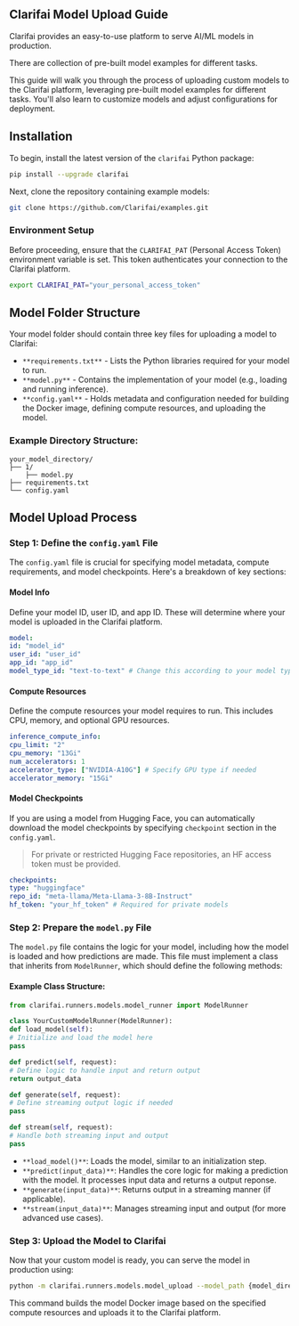 ## Clarifai Model Upload Guide

Clarifai provides an easy-to-use platform to serve AI/ML models in production.

There are collection of pre-built model examples for different tasks.

This guide will walk you through the process of uploading custom models to the Clarifai platform, leveraging pre-built model examples for different tasks. You'll also learn to customize models and adjust configurations for deployment.

## Installation

To begin, install the latest version of the `clarifai` Python package:

```bash
pip install --upgrade clarifai
```

Next, clone the repository containing example models:

```bash
git clone https://github.com/Clarifai/examples.git
```

### Environment Setup

Before proceeding, ensure that the `CLARIFAI_PAT` (Personal Access Token) environment variable is set. This token authenticates your connection to the Clarifai platform.

```bash
export CLARIFAI_PAT="your_personal_access_token"
```

## Model Folder Structure

Your model folder should contain three key files for uploading a model to Clarifai:

* `**requirements.txt**` - Lists the Python libraries required for your model to run.
* `**model.py**` - Contains the implementation of your model (e.g., loading and running inference).
* `**config.yaml**` - Holds metadata and configuration needed for building the Docker image, defining compute resources, and uploading the model.

### Example Directory Structure:

```plaintext
your_model_directory/
├── 1/
    ├── model.py
├── requirements.txt
└── config.yaml
```

## Model Upload Process

### Step 1: Define the `config.yaml` File

The `config.yaml` file is crucial for specifying model metadata, compute requirements, and model checkpoints. Here's a breakdown of key sections:

#### Model Info

Define your model ID, user ID, and app ID. These will determine where your model is uploaded in the Clarifai platform.

```yaml
model:
id: "model_id"
user_id: "user_id"
app_id: "app_id"
model_type_id: "text-to-text" # Change this according to your model type (e.g., image-classifier, text-to-text).
```

#### Compute Resources

Define the compute resources your model requires to run. This includes CPU, memory, and optional GPU resources.

```yaml
inference_compute_info:
cpu_limit: "2"
cpu_memory: "13Gi"
num_accelerators: 1
accelerator_type: ["NVIDIA-A10G"] # Specify GPU type if needed
accelerator_memory: "15Gi"
```

#### Model Checkpoints

If you are using a model from Hugging Face, you can automatically download the model checkpoints by specifying `checkpoint` section in the `config.yaml`.

> For private or restricted Hugging Face repositories, an HF access token must be provided.

```yaml
checkpoints:
type: "huggingface"
repo_id: "meta-llama/Meta-Llama-3-8B-Instruct"
hf_token: "your_hf_token" # Required for private models
```

### Step 2: Prepare the `model.py` File

The `model.py` file contains the logic for your model, including how the model is loaded and how predictions are made. This file must implement a class that inherits from `ModelRunner`, which should define the following methods:

#### Example Class Structure:

```python
from clarifai.runners.models.model_runner import ModelRunner

class YourCustomModelRunner(ModelRunner):
def load_model(self):
# Initialize and load the model here
pass

def predict(self, request):
# Define logic to handle input and return output
return output_data

def generate(self, request):
# Define streaming output logic if needed
pass

def stream(self, request):
# Handle both streaming input and output
pass
```

* `**load_model()**`: Loads the model, similar to an initialization step.
* `**predict(input_data)**`: Handles the core logic for making a prediction with the model. It processes input data and returns a output reponse.
* `**generate(input_data)**`: Returns output in a streaming manner (if applicable).
* `**stream(input_data)**`: Manages streaming input and output (for more advanced use cases).

### Step 3: Upload the Model to Clarifai

Now that your custom model is ready, you can serve the model in production using:

```bash
python -m clarifai.runners.models.model_upload --model_path {model_directory_path}
```

This command builds the model Docker image based on the specified compute resources and uploads it to the Clarifai platform.
